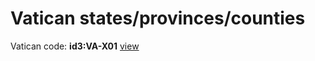 # Vatican states/provinces/counties
Vatican     code: **id3:VA-X01**     [view](../export/geojson/medium/id3/va/x01.geojson)     

